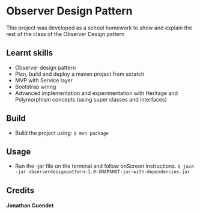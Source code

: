 # Observer Design Pattern
This project was developed as a school homework to show and explain the rest of the class of the Observer Design pattern

## Learnt skills
- Observer design pattern
- Plan, build and deploy a maven project from scratch
- MVP with Service layer
- Bootstrap wiring
- Advanced implementation and experimentation with Heritage and Polymorphism concepts (using super classes and interfaces)

## Build
- Build the project using:
`$ mvn package`

## Usage
- Run the -jar file on the terminal and follow onScreen instructions.
`$ java -jar observerdesignpattern-1.0-SNAPSHOT-jar-with-dependencies.jar`

## Credits
#### Jonathan Cuendet

